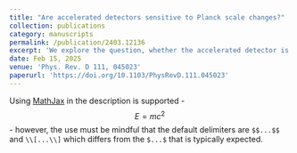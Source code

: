 ```yaml
---
title: "Are accelerated detectors sensitive to Planck scale changes?"
collection: publications
category: manuscripts
permalink: /publication/2403.12136
excerpt: 'We explore the question, whether the accelerated detector is sensitive to the Planck order shift in its causal domain? This question is addressed in the context of a nested sequence of Rindler observers, where the vacua of preceding Rindler frames appear thermally populated to a shifted Rindler frame. The Bogoliubov analysis relies on the global notion of the quantum field theory and turns out to be insensitive to the local character of these horizon shifts. We investigate this system by means of the Unruh-DeWitt detector and show that this local probe of the quantum field theory is sensitive enough to capture the horizon shifts of the order of the Planck scale.'
date: Feb 15, 2025
venue: 'Phys. Rev. D 111, 045023'
paperurl: 'https://doi.org/10.1103/PhysRevD.111.045023'
---
```


Using [MathJax](https://www.mathjax.org/) in the description is supported - $$E=mc^2$$ - however, the use must be mindful that the default delimiters are `$$...$$` and `\\[...\\]` which differs from the `$...$` that is typically expected.
